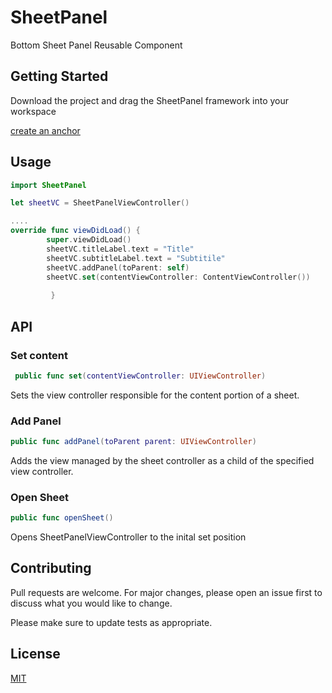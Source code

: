 # SheetPanel
Bottom Sheet Panel Reusable Component


## Getting Started

Download the project and drag the SheetPanel framework into your workspace

[create an anchor](#Features)



## Usage

```swift
import SheetPanel

let sheetVC = SheetPanelViewController()

....
override func viewDidLoad() {
        super.viewDidLoad()   
        sheetVC.titleLabel.text = "Title"
        sheetVC.subtitleLabel.text = "Subtitile"
        sheetVC.addPanel(toParent: self)
        sheetVC.set(contentViewController: ContentViewController())
        
         }
```


## API

### Set content ###
```swift
 public func set(contentViewController: UIViewController)
```
Sets the view controller responsible for the content portion of a sheet.

### Add Panel ###
```swift
public func addPanel(toParent parent: UIViewController) 
```
Adds the view managed by the sheet controller as a child of the specified view controller.

### Open Sheet ###
```swift
public func openSheet()
```
Opens SheetPanelViewController to the inital set position

## Contributing
Pull requests are welcome. For major changes, please open an issue first to discuss what you would like to change.

Please make sure to update tests as appropriate.

## License
[MIT](https://choosealicense.com/licenses/mit/)

